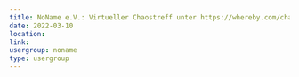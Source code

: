 ```yaml
---
title: NoName e.V.: Virtueller Chaostreff unter https://whereby.com/chaos-hd?roundedCornersOff
date: 2022-03-10
location: 
link: 
usergroup: noname
type: usergroup
---
```


